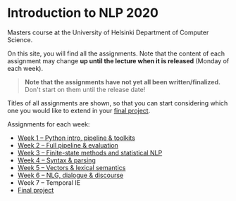 Introduction to NLP 2020
========================

Masters course at the University of Helsinki
Department of Computer Science.

On this site, you will find all the assignments. Note that
the content of each assignment may change **up until the lecture
when it is released** (Monday of each week).

> **Note that the assignments have not yet all been written/finalized.**
> Don't start on them until the release date!

Titles of all assignments are shown, so that you can start
considering which one you would like to extend in your
[final project](final_project/).

Assignments for each week:
 - [Week 1 – Python intro, pipeline & toolkits](week1/)
 - [Week 2 – Full pipeline & evaluation](week2/)
 - [Week 3 – Finite-state methods and statistical NLP](week3/)
 - [Week 4 – Syntax & parsing](week4/)
 - [Week 5 – Vectors & lexical semantics](week5/)
 - [Week 6 – NLG, dialogue & discourse](week6/)
 - Week 7 – Temporal IE
 - [Final project](final_project/)
